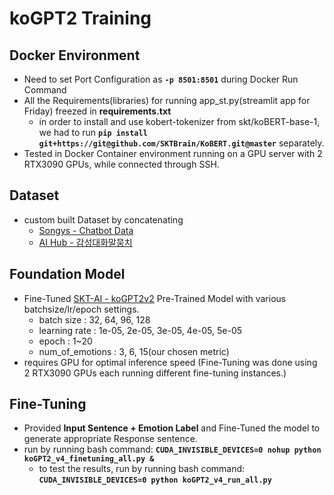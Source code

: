 # koGPT2 Training

## Docker Environment
- Need to set Port Configuration as **```-p 8501:8501```** during Docker Run Command
- All the Requirements(libraries) for running app_st.py(streamlit app for Friday) freezed in **requirements.txt**
  - in order to install and use kobert-tokenizer from skt/koBERT-base-1, we had to run **```pip install git+https://git@github.com/SKTBrain/KoBERT.git@master```** separately.
- Tested in Docker Container environment running on a GPU server with 2 RTX3090 GPUs, while connected through SSH.

## Dataset
- custom built Dataset by concatenating
  - [Songys - Chatbot Data](https://github.com/songys/Chatbot_data)
  - [AI Hub - 감성대화말뭉치](https://aihub.or.kr/aihubdata/data/view.do?currMenu=115&topMenu=100&aihubDataSe=realm&dataSetSn=86)

## Foundation Model
- Fine-Tuned [SKT-AI - koGPT2v2](https://github.com/SKT-AI/KoGPT2) Pre-Trained Model with various batchsize/lr/epoch settings.
  - batch size : 32, 64, 96, 128
  - learning rate : 1e-05, 2e-05, 3e-05, 4e-05, 5e-05
  - epoch : 1~20
  - num_of_emotions : 3, 6, 15(our chosen metric)
- requires GPU for optimal inference speed (Fine-Tuning was done using 2 RTX3090 GPUs each running different fine-tuning instances.)

## Fine-Tuning
- Provided **Input Sentence + Emotion Label** and Fine-Tuned the model to generate appropriate Response sentence.
- run by running bash command: **```CUDA_INVISIBLE_DEVICES=0 nohup python koGPT2_v4_finetuning_all.py &```**
  - to test the results, run by running bash command: **```CUDA_INVISIBLE_DEVICES=0 python koGPT2_v4_run_all.py```**
